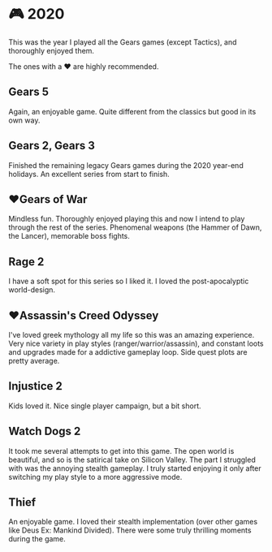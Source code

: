# 🎮 2020

This was the year I played all the Gears games (except Tactics), and
thoroughly enjoyed them.

The ones with a ♥ are highly recommended.

## Gears 5

Again, an enjoyable game. Quite different from the classics but good in its own
way.

## Gears 2, Gears 3

Finished the remaining legacy Gears games during the 2020 year-end holidays. An
excellent series from start to finish.

## ♥**Gears of War**

Mindless fun. Thoroughly enjoyed playing this and now I intend to play through
the rest of the series. Phenomenal weapons (the Hammer of Dawn, the Lancer),
memorable boss fights.

## Rage 2

I have a soft spot for this series so I liked it. I loved the post-apocalyptic
world-design.

## ♥**Assassin's Creed Odyssey**

I've loved greek mythology all my life so this was an amazing experience. Very
nice variety in play styles (ranger/warrior/assassin), and constant loots and
upgrades made for a addictive gameplay loop. Side quest plots are pretty
average.

## Injustice 2

Kids loved it. Nice single player campaign, but a bit short.

## Watch Dogs 2

It took me several attempts to get into this game. The open world is beautiful,
and so is the satirical take on Silicon Valley. The part I struggled with was
the annoying stealth gameplay. I truly started enjoying it only after switching
my play style to a more aggressive mode.

## Thief

An enjoyable game. I loved their stealth implementation (over other games like
Deus Ex: Mankind Divided). There were some truly thrilling moments during the
game.
